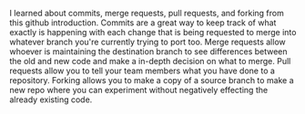 I learned about commits, merge requests, pull requests, and forking from this github introduction. Commits are a great way to keep track of what exactly is happening with each change that is being requested to merge into whatever branch you're currently trying to port too. Merge requests allow whoever is maintaining the destination branch to see differences between the old and new code and make a in-depth decision on what to merge. Pull requests allow you to tell your team members what you have done to a repository. Forking allows you to make a copy of a source branch to make a new repo where you can experiment without negatively effecting the already existing code. 
